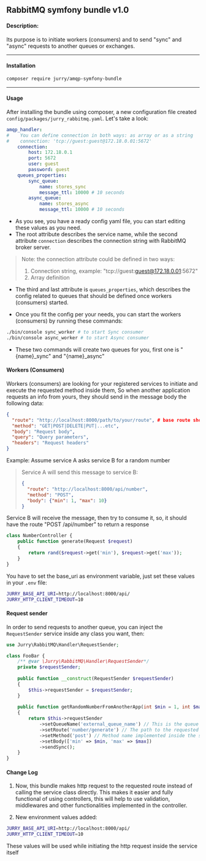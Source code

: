 ## RabbitMQ symfony bundle v1.0
#### Description:

Its purpose is to initiate workers (consumers) and to send "sync" and "async" requests to another queues or exchanges.

---

#### Installation

```bash
composer require jurry/amqp-symfony-bundle
```
---

#### Usage

After installing the bundle using composer, a new configuration file 
created `config/packages/jurry_rabbitmq.yaml`. Let's take a look:
```yaml
amqp_handler:
#    You can define connection in both ways: as array or as a string
#    connection: 'tcp://guest:guest@172.18.0.01:5672'
    connection:
        host: 172.18.0.1
        port: 5672
        user: guest
        password: guest
    queues_properties:
        sync_queue:
            name: stores_sync
            message_ttl: 10000 # 10 seconds
        async_queue:
            name: stores_async
            message_ttl: 10000 # 10 seconds
```
- As you see, you have a ready config yaml file, you can start editing these values as you need.
- The root attribute describes the service name, while the second attribute `connection` describes the connection string with RabbitMQ broker server.
    
> Note: the connection attribute could be defined in two ways:
> 1. Connection string, example: "tcp://guest:guest@172.18.0.01:5672"
> 2. Array definition
    
- The third and last attribute is `queues_properties`, which describes the config related to queues that should be defined once workers (consumers) started.

- Once you fit the config per your needs, you can start the workers (consumers) by running these commands:
```bash
./bin/console sync_worker # to start Sync consumer
./bin/console async_worker # to start Async consumer
```
- These two commands will create two queues for you, first one is "{name}_sync" and "{name}_async"

#### Workers (Consumers)
Workers (consumers) are looking for your registered services to initiate and execute the requested method inside them,
So when another application requests an info from yours, they should send in the message body the following data:
```json
{
  "route": "http://localhost:8000/path/to/your/route", # base route should be set as ENV variable
  "method": "GET|POST|DELETE|PUT|...etc",
  "body": "Request body",
  "query": "Query parameters",
  "headers": "Request headers"
}
```

Example: Assume service A asks service B for a random number
> Service A will send this message to service B:
> ```json
> {
>   "route": "http://localhost:8000/api/number",
>   "method": "POST",
>   "body": {"min": 1, "max": 10}
> }
> ```

Service B will receive the message, then try to consume it, so, it should have the route "POST /api/number" to return a response
```php
class NumberController {
    public function generate(Request $request)
    {
        return rand($request->get('min'), $request->get('max'));
    }
}
```

You have to set the base_uri as environment variable, just set these values in your `.env` file:
```bash
JURRY_BASE_API_URI=http://localhost:8000/api/
JURRY_HTTP_CLIENT_TIMEOUT=10
```

#### Request sender
In order to send requests to another queue, you can inject the `RequestSender` service inside any class you want, then:
```php
use Jurry\RabbitMQ\Handler\RequestSender;

class FooBar {
    /** @var \Jurry\RabbitMQ\Handler\RequestSender*/
    private $requestSender;
    
    public function __construct(RequestSender $requestSender)
    {
        $this->requestSender = $requestSender;
    }
    
    public function getRandomNumberFromAnotherApp(int $min = 1, int $max = 10): int
    {
        return $this->requestSender
            ->setQueueName('external_queue_name') // This is the queue name which another app listens to
            ->setRoute('number/generate') // The path to the requested route, without providing the full link
            ->setMethod('post') // Method name implemented inside the service class
            ->setBody(['min' => $min, 'max' => $max])
            ->sendSync();
    }
}
```
#### Change Log
1. Now, this bundle makes http request to the requested route instead of calling the service class directly. 
This makes it easier and fully functional of using controllers, this will help to use validation, middlewares and other functionalities implemented in the controller.

2. New environment values added:
```bash
JURRY_BASE_API_URI=http://localhost:8000/api/
JURRY_HTTP_CLIENT_TIMEOUT=10
```
These values will be used while initiating the http request inside the service itself
